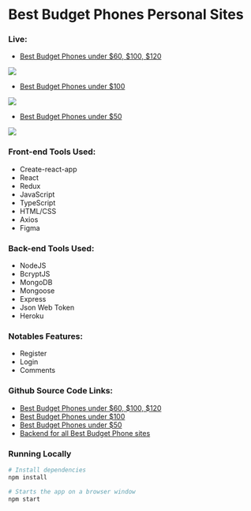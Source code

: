 

# Best Budget Phones Personal Sites
### Live:
  - <a href="https://tonymndz.github.io/budget-phones/">Best Budget Phones under $60, $100, $120</a>
  <img align="" src="https://i.ibb.co/60bq05Y/firefox-rn-Fia6ycm2.png">
  
  - <a href="https://tonymndz.github.io/budget-phones-under-100/">Best Budget Phones under $100</a>
  <img align=""  src="https://i.ibb.co/608twW9/under100.png">
  
  - <a href="https://tonymndz.github.io/budget-phones-under-50/">Best Budget Phones under $50</a>
  <img align="" src="https://i.ibb.co/7CKQNft/under50.png">

### Front-end Tools Used:
  - Create-react-app
  - React
  - Redux
  - JavaScript
  - TypeScript
  - HTML/CSS
  - Axios
  - Figma

### Back-end Tools Used:
  - NodeJS
  - BcryptJS
  - MongoDB
  - Mongoose
  - Express
  - Json Web Token
  - Heroku

### Notables Features:
-  Register
- Login
- Comments

### Github Source Code Links:
  - [Best Budget Phones under $60, $100, $120](https://github.com/Tonymndz/budget-phones)
  - [Best Budget Phones under $100](https://github.com/Tonymndz/budget-phones-under-100)
  - [Best Budget Phones under $50](https://github.com/Tonymndz/budget-phones-under-50)
  - [Backend for all Best Budget Phone sites](https://github.com/Tonymndz/Best-budget-phones-backend)

### Running Locally
```sh
# Install dependencies
npm install

# Starts the app on a browser window
npm start
```

